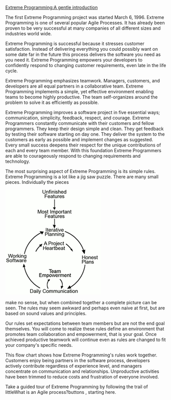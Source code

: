 [Extreme Programming:A gentle introduction ](http://www.extremeprogramming.org/)

The first Extreme Programming project was started March 6, 1996. Extreme Programming is one of several popular Agile Processes. It has already been proven to be very successful at many companies of all different sizes and industries world wide.

Extreme Programming is successful because it stresses customer satisfaction. Instead of delivering everything you could possibly want on some date far in the future this process delivers the software you need as you need it. Extreme Programming empowers your developers to confidently respond to changing customer requirements, even late in the life cycle.

Extreme Programming emphasizes teamwork. Managers, customers, and developers are all equal partners in a collaborative team. Extreme Programming implements a simple, yet effective environment enabling teams to become highly productive. The team self-organizes around the problem to solve it as efficiently as possible.

Extreme Programming improves a software project in five essential ways; communication, simplicity, feedback, respect, and courage. Extreme Programmers constantly communicate with their customers and fellow programmers. They keep their design simple and clean. They get feedback by testing their software starting on day one. They deliver the system to the customers as early as possible and implement changes as suggested. Every small success deepens their respect for the unique contributions of each and every team member. With this foundation Extreme Programmers are able to courageously respond to changing requirements and technology.

The most surprising aspect of Extreme Programming is its simple rules. Extreme Programming is a lot like a jig saw puzzle. There are many small pieces. Individually the pieces
	
![Agile flow chart](./images/agileflowchart.gif)

make no sense, but when combined together a complete picture can be seen. The rules may seem awkward and perhaps even naive at first, but are based on sound values and principles.

Our rules set expectations between team members but are not the end goal themselves. You will come to realize these rules define an environment that promotes team collaboration and empowerment, that is your goal. Once achieved productive teamwork will continue even as rules are changed to fit your company's specific needs.

This flow chart shows how Extreme Programming's rules work together. Customers enjoy being partners in the software process, developers actively contribute regardless of experience level, and managers concentrate on communication and relationships. Unproductive activities have been trimmed to reduce costs and frustration of everyone involved.

Take a guided tour of Extreme Programming by following the trail of littleWhat is an Agile process?buttons , starting here.
